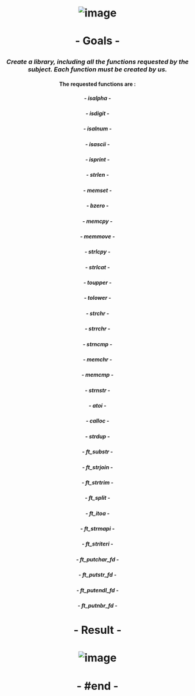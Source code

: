 # <p align="center"> ![image](https://github.com/ChrstphrChevalier/42Lausanne/assets/146819291/a6a9416a-20b5-4027-b0ce-f191cf888502) </p>

# <p align="center"> - Goals - </p>

### <p align="center"> *Create a library, including all the functions requested by the subject. Each function must be created by us.*

#### <p align="center"> The requested functions are : </p>

##### <p align="center"> - *isalpha* - </p>
##### <p align="center"> - *isdigit* - </p>
##### <p align="center"> - *isalnum* - </p>
##### <p align="center"> - *isascii* - </p>
##### <p align="center"> - *isprint* - </p>
##### <p align="center"> - *strlen* - </p>
##### <p align="center"> - *memset* - </p>
##### <p align="center"> - *bzero* - </p>
##### <p align="center"> - *memcpy* - </p>
##### <p align="center"> - *memmove* - </p>
##### <p align="center"> - *strlcpy* - </p>
##### <p align="center"> - *strlcat* - </p>
##### <p align="center"> - *toupper* - </p>
##### <p align="center"> - *tolower* - </p>
##### <p align="center"> - *strchr* - </p>
##### <p align="center"> - *strrchr* - </p>
##### <p align="center"> - *strncmp* - </p>
##### <p align="center"> - *memchr* - </p>
##### <p align="center"> - *memcmp* - </p>
##### <p align="center"> - *strnstr* - </p>
##### <p align="center"> - *atoi* - </p>
##### <p align="center"> - *calloc* - </p>
##### <p align="center"> - *strdup* - </p>
##### <p align="center"> - *ft_substr* - </p>
##### <p align="center"> - *ft_strjoin* - </p>
##### <p align="center"> - *ft_strtrim* - </p>
##### <p align="center"> - *ft_split* - </p>
##### <p align="center"> - *ft_itoa* - </p>
##### <p align="center"> - *ft_strmapi* - </p>
##### <p align="center"> - *ft_striteri* - </p>
##### <p align="center"> - *ft_putchar_fd* - </p>
##### <p align="center"> - *ft_putstr_fd* - </p>
##### <p align="center"> - *ft_putendl_fd* - </p>
##### <p align="center"> - *ft_putnbr_fd* - </p>

# <p align="center"> - Result - </p>

# <p align="center"> ![image](https://github.com/ChrstphrChevalier/42Lausanne/assets/146819291/ce91d11d-53c4-4d83-949a-391c1c46ccca) </p>

# <p align="center"> - #end - </p>

